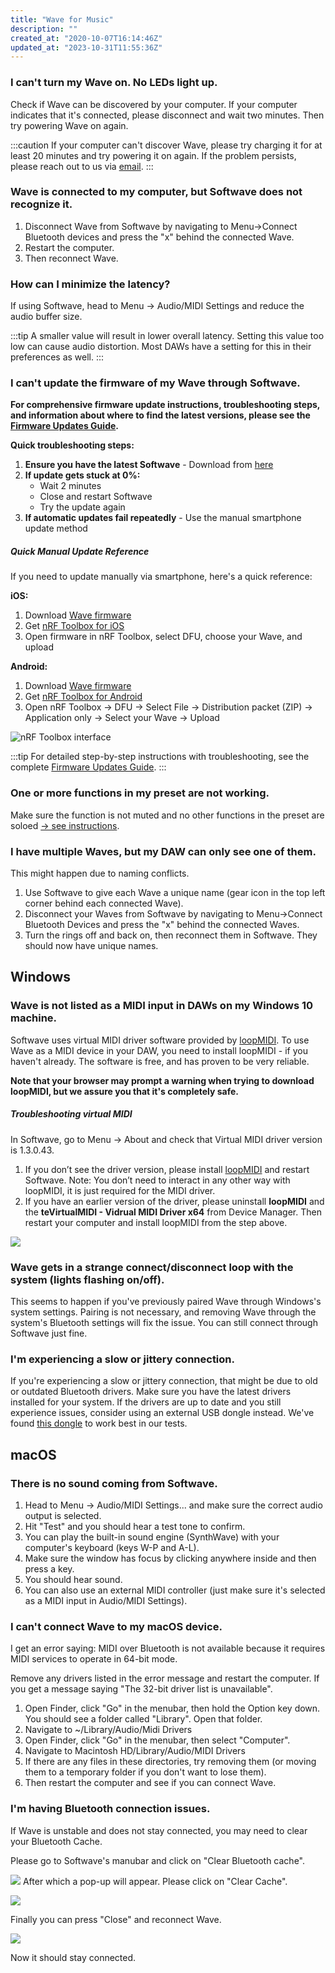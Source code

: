 ```yaml
---
title: "Wave for Music"
description: ""
created_at: "2020-10-07T16:14:46Z"
updated_at: "2023-10-31T11:55:36Z"
---
```


### I can't turn my Wave on. No LEDs light up.

Check if Wave can be discovered by your computer. If your computer indicates that it's connected, please disconnect and wait two minutes. Then try powering Wave on again.

:::caution
If your computer can't discover Wave, please try charging it for at least 20 minutes and try powering it on again. If the problem persists, please reach out to us via [email](mailto:wave@genkiinstruments.com).
:::

### Wave is connected to my computer, but Softwave does not recognize it.

1. Disconnect Wave from Softwave by navigating to Menu-&gt;Connect Bluetooth devices and press the "x" behind the connected Wave.
2. Restart the computer.
3. Then reconnect Wave.

### How can I minimize the latency?

If using Softwave, head to Menu → Audio/MIDI Settings and reduce the audio buffer size.

:::tip
A smaller value will result in lower overall latency.
Setting this value too low can cause audio distortion.
Most DAWs have a setting for this in their preferences as well.
:::

### I can't update the firmware of my Wave through Softwave.

**For comprehensive firmware update instructions, troubleshooting steps, and information about where to find the latest versions, please see the [Firmware Updates Guide](/wave-for-music/softwave-basics/firmware-updates/).**

**Quick troubleshooting steps:**

1. **Ensure you have the latest Softwave** - Download from [here](/wave-for-music/softwave-basics/obtaining/)
2. **If update gets stuck at 0%:**
   - Wait 2 minutes
   - Close and restart Softwave
   - Try the update again
3. **If automatic updates fail repeatedly** - Use the manual smartphone update method

##### Quick Manual Update Reference

If you need to update manually via smartphone, here's a quick reference:

**iOS:**

1. Download [Wave firmware](https://github.com/genkiinstruments/releases/releases/tag/wave_firmware)
2. Get [nRF Toolbox for iOS](https://apps.apple.com/app/nrf-toolbox/id820906058)
3. Open firmware in nRF Toolbox, select DFU, choose your Wave, and upload

**Android:**

1. Download [Wave firmware](https://github.com/genkiinstruments/releases/releases/tag/wave_firmware)
2. Get [nRF Toolbox for Android](https://play.google.com/store/apps/details?id=no.nordicsemi.android.nrftoolbox)
3. Open nRF Toolbox → DFU → Select File → Distribution packet (ZIP) → Application only → Select your Wave → Upload

![nRF Toolbox interface](../../../../assets/images/article_360014089577_image_0.jpg)

:::tip
For detailed step-by-step instructions with troubleshooting, see the complete [Firmware Updates Guide](/wave-for-music/softwave-basics/firmware-updates/).
:::

### One or more functions in my preset are not working.

Make sure the function is not muted and no other functions in the preset are soloed [-&gt; see instructions](/wave-for-music/functions/overview/).

### I have multiple Waves, but my DAW can only see one of them.

This might happen due to naming conflicts.

1. Use Softwave to give each Wave a unique name (gear icon in the top left corner behind each connected Wave).
2. Disconnect your Waves from Softwave by navigating to Menu-&gt;Connect Bluetooth Devices and press the "x" behind the connected Waves.
3. Turn the rings off and back on, then reconnect them in Softwave. They should now have unique names.

## Windows

### Wave is not listed as a MIDI input in DAWs on my Windows 10 machine.

Softwave uses virtual MIDI driver software provided by [loopMIDI](https://www.tobias-erichsen.de/software/loopmidi.html). To use Wave as a MIDI device in your DAW, you need to install loopMIDI - if you haven't already. The software is free, and has proven to be very reliable.

**Note that your browser may prompt a warning when trying to download loopMIDI, but we assure you that it's completely safe.**

##### Troubleshooting virtual MIDI

In Softwave, go to Menu → About and check that Virtual MIDI driver version is 1.3.0.43.

1. If you don’t see the driver version, please install [loopMIDI](https://www.tobias-erichsen.de/software/loopmidi.html) and restart Softwave. Note: You don’t need to interact in any other way with loopMIDI, it is just required for the MIDI driver.
2. If you have an earlier version of the driver, please uninstall **loopMIDI** and the **teVirtualMIDI - Vidrual MIDI Driver x64** from Device Manager. Then restart your computer and install loopMIDI from the step above.

![](../../../../assets/images/article_360014089577_image_1.jpg)

### Wave gets in a strange connect/disconnect loop with the system (lights flashing on/off).

This seems to happen if you've previously paired Wave through Windows's system settings. Pairing is not necessary, and removing Wave through the system's Bluetooth settings will fix the issue. You can still connect through Softwave just fine.

### I'm experiencing a slow or jittery connection.

If you're experiencing a slow or jittery connection, that might be due to old or outdated Bluetooth drivers. Make sure you have the latest drivers installed for your system. If the drivers are up to date and you still experience issues, consider using an external USB dongle instead. We've found [this dongle](https://www.iogear.com/product/GBU521/) to work best in our tests.

## macOS

### There is no sound coming from Softwave.

1. Head to Menu → Audio/MIDI Settings... and make sure the correct audio output is selected.
2. Hit "Test" and you should hear a test tone to confirm.
3. You can play the built-in sound engine (SynthWave) with your computer's keyboard (keys W-P and A-L).
4. Make sure the window has focus by clicking anywhere inside and then press a key.
5. You should hear sound.
6. You can also use an external MIDI controller (just make sure it's selected as a MIDI input in Audio/MIDI Settings).

### I can't connect Wave to my macOS device.

I get an error saying: MIDI over Bluetooth is not available because it requires MIDI services to operate in 64-bit mode.

Remove any drivers listed in the error message and restart the computer. If you get a message saying "The 32-bit driver list is unavailable".

1. Open Finder, click "Go" in the menubar, then hold the Option key down. You should see a folder called "Library". Open that folder.
2. Navigate to ~/Library/Audio/Midi Drivers
3. Open Finder, click "Go" in the menubar, then select "Computer".
4. Navigate to Macintosh HD/Library/Audio/MIDI Drivers
5. If there are any files in these directories, try removing them (or moving them to a temporary folder if you don't want to lose them).
6. Then restart the computer and see if you can connect Wave.

### I'm having Bluetooth connection issues.

If Wave is unstable and does not stay connected, you may need to clear your Bluetooth Cache.

Please go to Softwave's manubar and click on "Clear Bluetooth cache".

![](../../../../assets/images/softwave-clear-bluetooth-1.png)
After which a pop-up will appear. Please click on "Clear Cache".

![](../../../../assets/images/softwave-clear-bluetooth-2.png)

Finally you can press "Close" and reconnect Wave.

![](../../../../assets/images/softwave-clear-bluetooth-3.png)

Now it should stay connected.

